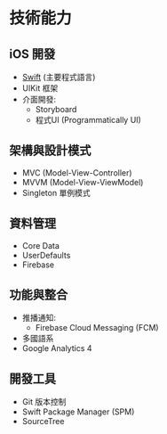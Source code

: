 # **技術能力**

## **iOS 開發**
- [Swift](https://developer.apple.com/swift/) (主要程式語言)
- UIKit 框架
- 介面開發:
  - Storyboard
  - 程式UI (Programmatically UI)

## **架構與設計模式**
- MVC (Model-View-Controller)
- MVVM (Model-View-ViewModel)
- Singleton 單例模式

## **資料管理**
- Core Data
- UserDefaults
- Firebase

## **功能與整合**
- 推播通知:
  - Firebase Cloud Messaging (FCM)
- 多國語系
- Google Analytics 4

## **開發工具**
- Git 版本控制
- Swift Package Manager (SPM)
- SourceTree